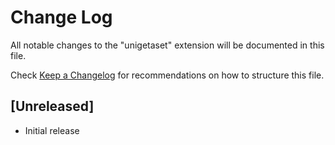 # Change Log

All notable changes to the "unigetaset" extension will be documented in this file.

Check [Keep a Changelog](http://keepachangelog.com/) for recommendations on how to structure this file.

## [Unreleased]

- Initial release
